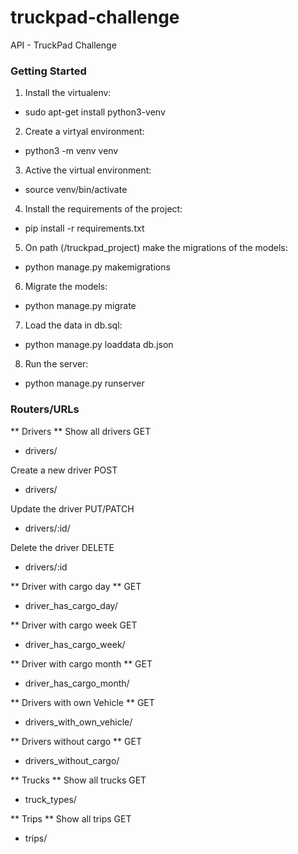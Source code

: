 # truckpad-challenge
API - TruckPad Challenge

### Getting Started

1. Install the virtualenv:
* sudo apt-get install python3-venv
2. Create a virtyal environment:
* python3 -m venv venv
3. Active the virtual environment:
* source venv/bin/activate
4. Install the requirements of the project:
* pip install -r requirements.txt
5. On path (/truckpad_project) make the migrations of the models:
* python manage.py makemigrations
6. Migrate the models:
* python manage.py migrate
7. Load the data in db.sql:
* python manage.py loaddata db.json
8. Run the server:
* python manage.py runserver

### Routers/URLs

** Drivers **
Show all drivers
GET
- drivers/

Create a new driver	
POST
- drivers/

Update the driver
PUT/PATCH
- drivers/:id/

Delete the driver
DELETE
- drivers/:id

** Driver with cargo day **
GET
- driver_has_cargo_day/

** Driver with cargo week
GET
- driver_has_cargo_week/

** Driver with cargo month **
GET
- driver_has_cargo_month/

** Drivers with own Vehicle **
GET
- drivers_with_own_vehicle/

** Drivers without cargo **
GET
- drivers_without_cargo/

** Trucks **
Show all trucks
GET
- truck_types/

** Trips **
Show all trips
GET
- trips/
